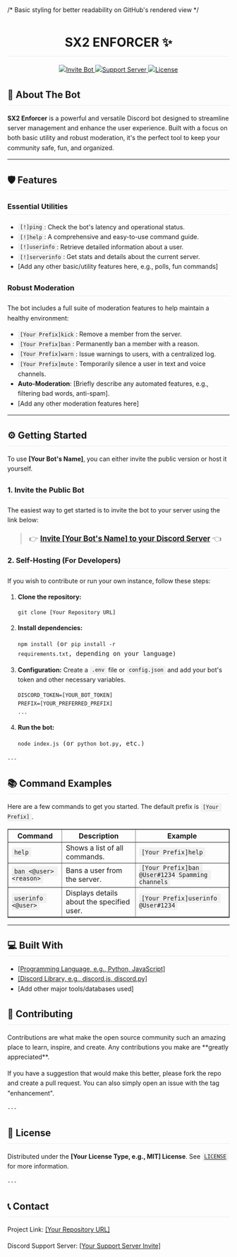 <!DOCTYPE html>
<html lang="en">
  <head>
    <meta charset="UTF-8">
    <meta name="viewport" content="width=device-width, initial-scale=1.0">
     <title> SX2 Enforcer - Discord Bot</title>
  /* Basic styling for better readability on GitHub's rendered view */
   <style>
        body { font-family: -apple-system, BlinkMacSystemFont, "Segoe UI", Roboto, Helvetica, Arial, sans-serif; line-height: 1.6; }
        h1, h2, h3 { border-bottom: 1px solid #eaecef; padding-bottom: 0.3em; }
        code { background-color: rgba(27,31,35,.05); padding: 0.2em 0.4em; border-radius: 3px; }
        pre code { background-color: transparent; padding: 0; }
        blockquote { border-left: 0.25em solid #dfe2e5; padding: 0 1em; color: #6a737d; }
    </style>
</head>
<body>

   <h1 align="center">SX2 ENFORCER ✨</h1>
   <p align="center">
        <a href="[Link to Invite Your Bot]">
            <img src="https://img.shields.io/badge/Invite%20Bot-Click%20Here-7289DA?style=for-the-badge&logo=discord" alt="Invite Bot">
        </a>
        <a href="[Link to Your Support Server]">
            <img src="https://img.shields.io/badge/Support%20Server-Join-5865F2?style=for-the-badge&logo=discord" alt="Support Server">
        </a>
        <a href="[Link to License, e.g., LICENSE file]">
            <img src="https://img.shields.io/github/license/[YourGitHubUsername]/[YourRepositoryName]?style=for-the-badge" alt="License"></a>
</p>
<h2>🚀 About The Bot</h2>
  <p>
        <strong>SX2 Enforcer</strong> is a powerful and versatile Discord bot designed to streamline server management and enhance the user experience. Built with a focus on both basic utility and robust moderation, it's the perfect tool to keep your community safe, fun, and organized.
    </p>

  ---

   <h2>🛡️ Features</h2>

   <h3>Essential Utilities</h3>
    <ul>
        <li><code>[!]ping</code>: Check the bot's latency and operational status.</li>
        <li><code>[!]help</code>: A comprehensive and easy-to-use command guide.</li>
        <li><code>[!]userinfo</code>: Retrieve detailed information about a user.</li>
        <li><code>[!]serverinfo</code>: Get stats and details about the current server.</li>
        <li>[Add any other basic/utility features here, e.g., polls, fun commands]</li>
    </ul>

   <h3>Robust Moderation</h3>
    <p>The bot includes a full suite of moderation features to help maintain a healthy environment:</p>
    <ul>
        <li><code>[Your Prefix]kick</code>: Remove a member from the server.</li>
        <li><code>[Your Prefix]ban</code>: Permanently ban a member with a reason.</li>
        <li><code>[Your Prefix]warn</code>: Issue warnings to users, with a centralized log.</li>
        <li><code>[Your Prefix]mute</code>: Temporarily silence a user in text and voice channels.</li>
        <li><strong>Auto-Moderation</strong>: [Briefly describe any automated features, e.g., filtering bad words, anti-spam].</li>
        <li>[Add any other moderation features here]</li>
    </ul>

  ---

  <h2>⚙️ Getting Started</h2>
    <p>To use <strong>[Your Bot's Name]</strong>, you can either invite the public version or host it yourself.</p>

  <h3>1. Invite the Public Bot</h3>
    <p>The easiest way to get started is to invite the bot to your server using the link below:</p>
    <blockquote style="font-size: 1.2em;">
        👉 <a href="[Link to Invite Your Bot]"><strong>Invite [Your Bot's Name] to your Discord Server</strong></a> 👈
    </blockquote>

   <h3>2. Self-Hosting (For Developers)</h3>
    <p>If you wish to contribute or run your own instance, follow these steps:</p>
    <ol>
        <li><strong>Clone the repository:</strong>
            <pre><code>git clone [Your Repository URL]</code></pre>
        </li>
        <li><strong>Install dependencies:</strong>
            <pre><code>npm install</code> (or <code>pip install -r requirements.txt</code>, depending on your language)</code></pre>
        </li>
        <li><strong>Configuration:</strong> Create a <code>.env</code> file or <code>config.json</code> and add your bot's token and other necessary variables.
            <pre><code>DISCORD_TOKEN=[YOUR_BOT_TOKEN]
PREFIX=[YOUR_PREFERRED_PREFIX]
...</code></pre>
        </li>
        <li><strong>Run the bot:</strong>
            <pre><code>node index.js</code> (or <code>python bot.py</code>, etc.)</code></pre>
        </li>
    </ol>

    ---

   <h2>📚 Command Examples</h2>
    <p>Here are a few commands to get you started. The default prefix is <code>[Your Prefix]</code>.</p>

  <table border="1" style="border-collapse: collapse; width: 100%;">
        <thead>
            <tr>
                <th>Command</th>
                <th>Description</th>
                <th>Example</th>
            </tr>
        </thead>
        <tbody>
            <tr>
                <td><code>help</code></td>
                <td>Shows a list of all commands.</td>
                <td><code>[Your Prefix]help</code></td>
            </tr>
            <tr>
                <td><code>ban &lt;@user&gt; &lt;reason&gt;</code></td>
                <td>Bans a user from the server.</td>
                <td><code>[Your Prefix]ban @User#1234 Spamming channels</code></td>
            </tr>
            <tr>
                <td><code>userinfo &lt;@user&gt;</code></td>
                <td>Displays details about the specified user.</td>
                <td><code>[Your Prefix]userinfo @User#1234</code></td>
            </tr>
            </tbody>
    </table>

   ---

  <h2>💻 Built With</h2>
    <ul>
        <li><a href="[Link to your language/framework docs]">[Programming Language, e.g., Python, JavaScript]</a></li>
        <li><a href="[Link to Discord Library docs]">[Discord Library, e.g., discord.js, discord.py]</a></li>
        <li>[Add other major tools/databases used]</li>
    </ul>

  <h2>🤝 Contributing</h2>
    <p>Contributions are what make the open source community such an amazing place to learn, inspire, and create. Any contributions you make are **greatly appreciated**.</p>
    <p>
        If you have a suggestion that would make this better, please fork the repo and create a pull request. You can also simply open an issue with the tag "enhancement".
    </p>

    ---

  <h2>📄 License</h2>
    <p>Distributed under the <strong>[Your License Type, e.g., MIT] License</strong>. See <code><a href="LICENSE">LICENSE</a></code> for more information.</p>

    ---

  <h2>📞 Contact</h2>
    <p>Project Link: <a href="[Your Repository URL]">[Your Repository URL]</a></p>
    <p>Discord Support Server: <a href="[Link to Your Support Server]">[Your Support Server Invite]</a></p>

</body>
</html>
